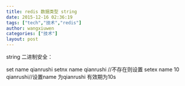 ```yaml
---
title: redis 数据类型 string
date: 2015-12-16 02:36:19
tags: ["tech","技术","redis"]
author: wangxiuwen
categories: ["技术"]
layout: post
---
```


string  二进制安全：

set  name qianrushi
setnx name qianrushi //不存在则设置
setex name  10 qianrushi//设置name 为qianrushi  有效期为10s

